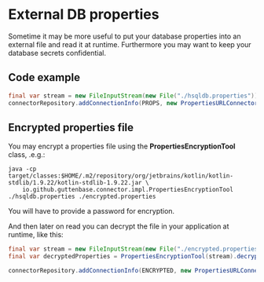 # External DB properties

Sometime it may be more useful to put your database properties into an external file and read it at runtime. Furthermore you may
want to keep your database secrets confidential. 

## Code example

```java
final var stream = new FileInputStream(new File("./hsqldb.properties"));
connectorRepository.addConnectionInfo(PROPS, new PropertiesURLConnectorInfo(stream));
```

## Encrypted properties file

You may encrypt a properties file using the **PropertiesEncryptionTool** class, .e.g.:

    java -cp target/classes:$HOME/.m2/repository/org/jetbrains/kotlin/kotlin-stdlib/1.9.22/kotlin-stdlib-1.9.22.jar \
        io.github.guttenbase.connector.impl.PropertiesEncryptionTool ./hsqldb.properties ./encrypted.properties

You will have to provide a password for encryption.

And then later on read you can decrypt the file in your application at runtime, like this:

```java
final var stream = new FileInputStream(new File("./encrypted.properties"));
final var decryptedProperties = PropertiesEncryptionTool(stream).decrypt(readPassword());

connectorRepository.addConnectionInfo(ENCRYPTED, new PropertiesURLConnectorInfo(decryptedProperties));
```
